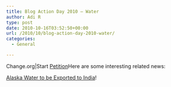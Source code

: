 ```yaml
---
title: Blog Action Day 2010 – Water
author: Adi R
type: post
date: 2010-10-16T03:52:50+00:00
url: /2010/10/blog-action-day-2010-water/
categories:
  - General

---
```

<div style="background-image: none; border-right-width: 0px; margin: 0px 0px 0px 0px; padding-left: 0px; padding-right: 0px; display: inline; float: left; border-top-width: 0px; border-bottom-width: 0px; border-left-width: 0px; padding-top: 0px" id="change_BottomBar">
  <span id="change_Powered">Change.org</span><a>|</a><span id="change_Start">Start <a href="http://www.change.org/petition" target="_blank">Petition</a></span>
</div>



Here are some interesting related news:

<a href="http://www.wired.co.uk/news/archive/2010-10/11/alaska-exporting-water" target="_blank">Alaska Water to be Exported to India</a>!